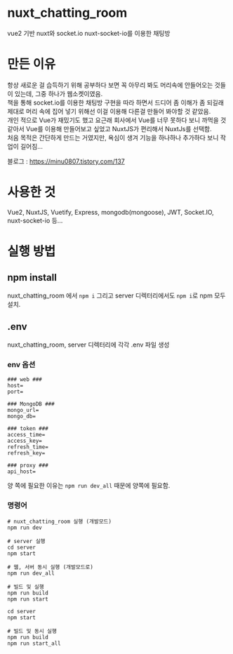 # nuxt_chatting_room
vue2 기반 nuxt와 socket.io nuxt-socket-io를 이용한 채팅방
# 만든 이유
항상 새로운 걸 습득하기 위해 공부하다 보면 꼭 아무리 봐도 머리속에 안들어오는 것들이 있는데, 그중 하나가 웹소켓이였음. <br>책을 통해 socket.io를 이용한 채팅방 구현을 따라 하면서 드디어 좀 이해가 좀 되길래 제대로 머리 속에 집어 넣기 위해선 이걸 이용해 다른걸 만들어 봐야할 것 같았음. <br>
개인 적으로 Vue가 재밌기도 했고 요근래 회사에서 Vue를 너무 못하다 보니 까먹을 것 같아서 Vue를 이용해 만들어보고 싶었고 NuxtJS가 편리해서 NuxtJs를 선택함.<br>
처음 목적은 간단하게 만드는 거였지만, 욕심이 생겨 기능을 하나하나 추가하다 보니 작업이 길어짐...<br>

블로그 : https://minu0807.tistory.com/137

# 사용한 것
Vue2, NuxtJS, Vuetify, Express, mongodb(mongoose), JWT, Socket.IO, nuxt-socket-io 등...

# 실행 방법
## npm install
nuxt_chatting_room 에서 `npm i` 그리고 server 디렉터리에서도 `npm i`로 npm 모두 설치.
## .env
nuxt_chatting_room, server 디렉터리에 각각 .env 파일 생성
### env 옵션
```
### web ###
host=
port=

### MongoDB ###
mongo_url=
mongo_db=

### token ###
access_time=
access_key=
refresh_time=
refresh_key=

### proxy ###
api_host=
```
양 쪽에 필요한 이유는 `npm run dev_all` 때문에 양쪽에 필요함.

### 명령어
```
# nuxt_chatting_room 실행 (개발모드)
npm run dev

# server 실행
cd server
npm start

# 웹, 서버 동시 실행 (개발모드로)
npm run dev_all

# 빌드 및 실행
npm run build
npm run start

cd server
npm start

# 빌드 및 동시 실행
npm run build
npm run start_all
```
